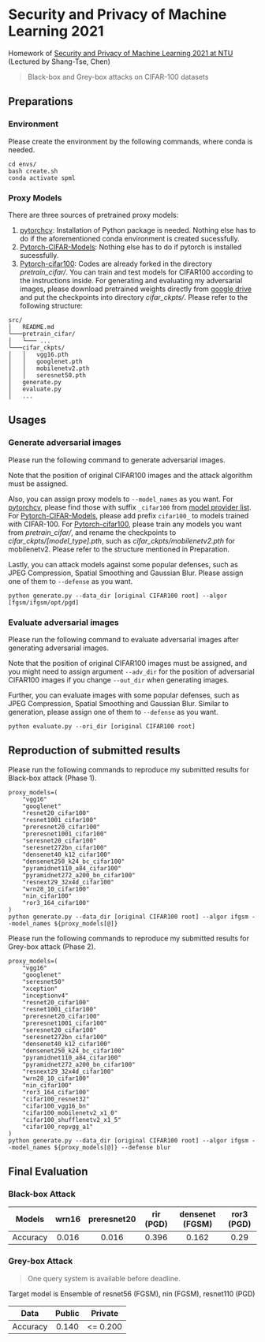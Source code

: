 # Security and Privacy of Machine Learning 2021
Homework of [Security and Privacy of Machine Learning 2021 at NTU](https://www.csie.ntu.edu.tw/~stchen/teaching/spml21fall/) (Lectured by Shang-Tse, Chen)

> Black-box and Grey-box attacks on CIFAR-100 datasets

## Preparations

### Environment

Please create the environment by the following commands, where conda is needed.

```
cd envs/
bash create.sh
conda activate spml
```

### Proxy Models

There are three sources of pretrained proxy models:

1. [pytorchcv](https://github.com/osmr/imgclsmob/tree/master/pytorch): Installation of Python package is needed. Nothing else has to do if the aforementioned conda environment is created sucessfully.
2. [Pytorch-CIFAR-Models](https://github.com/chenyaofo/pytorch-cifar-models): Nothing else has to do if pytorch is installed sucessfully.
3. [Pytorch-cifar100](https://github.com/weiaicunzai/pytorch-cifar100): Codes are already forked in the directory *pretrain_cifar/*. You can train and test models for CIFAR100 according to the instructions inside. For generating and evaluating my adversarial images, please download pretrained weights directly from [google drive](https://drive.google.com/file/d/1MOJce8uvf-eTTzVzEW49tmsM_u4ODxJb/view?usp=sharing) and put the checkpoints into directory *cifar_ckpts/*. Please refer to the following structure:
```
src/
│   README.md
└───pretrain_cifar/
│   └─── ...
└───cifar_ckpts/
│   │   vgg16.pth
│   │   googlenet.pth
│   │   mobilenetv2.pth
│   │   seresnet50.pth
│   generate.py
│   evaluate.py
│   ...
```

## Usages

### Generate adversarial images

Please run the following command to generate adversarial images. 

Note that the position of original CIFAR100 images and the attack algorithm must be assigned.

Also, you can assign proxy models to `--model_names` as you want. For [pytorchcv](https://github.com/osmr/imgclsmob/tree/master/pytorch), please find those with suffix `_cifar100` from [model provider list](https://github.com/osmr/imgclsmob/blob/master/pytorch/pytorchcv/model_provider.py). For [Pytorch-CIFAR-Models](https://github.com/chenyaofo/pytorch-cifar-models), please add prefix `cifar100_` to models trained with CIFAR-100. For [Pytorch-cifar100](https://github.com/weiaicunzai/pytorch-cifar100), please train any models you want from *pretrain_cifar/*, and rename the checkpoints to *cifar_ckpts/[model_type].pth*, such as *cifar_ckpts/mobilenetv2.pth* for mobilenetv2. Please refer to the structure mentioned in Preparation.

Lastly, you can attack models against some popular defenses, such as JPEG Compression, Spatial Smoothing and Gaussian Blur. Please assign one of them to `--defense` as you want.

```
python generate.py --data_dir [original CIFAR100 root] --algor [fgsm/ifgsm/opt/pgd]
```

### Evaluate adversarial images

Please run the following command to evaluate adversarial images after generating adversarial images.

Note that the position of original CIFAR100 images must be assigned, and you might need to assign argument `--adv_dir` for the position of adversarial CIFAR100 images if you change `--out_dir` when generating images.

Further, you can evaluate images with some popular defenses, such as JPEG Compression, Spatial Smoothing and Gaussian Blur. Similar to generation, please assign one of them to `--defense` as you want.

```
python evaluate.py --ori_dir [original CIFAR100 root]
```

## Reproduction of submitted results

Please run the following commands to reproduce my submitted results for Black-box attack (Phase 1).

```
proxy_models=(
    "vgg16"
    "googlenet"
    "resnet20_cifar100"
    "resnet1001_cifar100"
    "preresnet20_cifar100"
    "preresnet1001_cifar100"
    "seresnet20_cifar100"
    "seresnet272bn_cifar100"
    "densenet40_k12_cifar100"
    "densenet250_k24_bc_cifar100"
    "pyramidnet110_a84_cifar100"
    "pyramidnet272_a200_bn_cifar100"
    "resnext29_32x4d_cifar100"
    "wrn28_10_cifar100"
    "nin_cifar100"
    "ror3_164_cifar100"
)
python generate.py --data_dir [original CIFAR100 root] --algor ifgsm --model_names ${proxy_models[@]}
```

Please run the following commands to reproduce my submitted results for Grey-box attack (Phase 2).

```
proxy_models=(
    "vgg16"
    "googlenet"
    "seresnet50"
    "xception"
    "inceptionv4"
    "resnet20_cifar100"
    "resnet1001_cifar100"
    "preresnet20_cifar100"
    "preresnet1001_cifar100"
    "seresnet20_cifar100"
    "seresnet272bn_cifar100"
    "densenet40_k12_cifar100"
    "densenet250_k24_bc_cifar100"
    "pyramidnet110_a84_cifar100"
    "pyramidnet272_a200_bn_cifar100"
    "resnext29_32x4d_cifar100"
    "wrn28_10_cifar100"
    "nin_cifar100"
    "ror3_164_cifar100"
    "cifar100_resnet32"
    "cifar100_vgg16_bn"
    "cifar100_mobilenetv2_x1_0"
    "cifar100_shufflenetv2_x1_5"
    "cifar100_repvgg_a1"
)
python generate.py --data_dir [original CIFAR100 root] --algor ifgsm --model_names ${proxy_models[@]} --defense blur
```

## Final Evaluation

### Black-box Attack

| Models     | wrn16 | preresnet20 | rir (PGD) | densenet (FGSM) | ror3 (PGD) |
| :--------: | :------: | :------: | :------: | :------: | :------: |
| Accuracy  | 0.016 | 0.016 | 0.396 | 0.162 | 0.29 |

### Grey-box Attack

> One query system is available before deadline.

Target model is Ensemble of resnet56 (FGSM), nin (FGSM), resnet110 (PGD)

| Data     | Public | Private |
| :--------: | :------: | :------: |
| Accuracy  | 0.140 | <= 0.200 |

